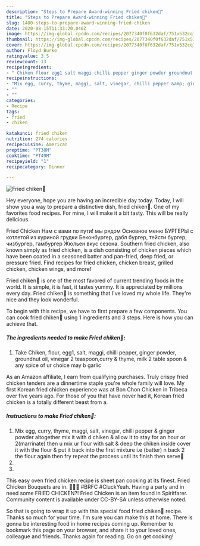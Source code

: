 ```yaml
---
description: "Steps to Prepare Award-winning Fried chiken🍗"
title: "Steps to Prepare Award-winning Fried chiken🍗"
slug: 1480-steps-to-prepare-award-winning-fried-chiken
date: 2020-08-15T11:33:20.040Z
image: https://img-global.cpcdn.com/recipes/2077340f0f632daf/751x532cq70/fried-chiken🍗-recipe-main-photo.jpg
thumbnail: https://img-global.cpcdn.com/recipes/2077340f0f632daf/751x532cq70/fried-chiken🍗-recipe-main-photo.jpg
cover: https://img-global.cpcdn.com/recipes/2077340f0f632daf/751x532cq70/fried-chiken🍗-recipe-main-photo.jpg
author: Floyd Burke
ratingvalue: 3.5
reviewcount: 13
recipeingredient:
- " Chiken flour egg1 salt maggi chilli pepper ginger powder groundnut oil vinegar 2 teaspooncurry  thyme milk 2 table spoon  any spice of ur choice may b garlic"
recipeinstructions:
- "Mix egg, curry, thyme, maggi, salt, vinegar, chilli pepper &amp; ginger powder altogether mix it with d chiken &amp; allow it to stay for an hour or 2(marrinate) then u mix ur flour with salt &amp; deep the chiken inside cover it with the flour &amp; put it back into the first mixture i.e (batter) n back 2 the flour again then fry repeat the process until its finish then serve🍗"
- ""
- ""
categories:
- Recipe
tags:
- fried
- chiken

katakunci: fried chiken 
nutrition: 274 calories
recipecuisine: American
preptime: "PT38M"
cooktime: "PT49M"
recipeyield: "1"
recipecategory: Dinner

---
```



![Fried chiken🍗](https://img-global.cpcdn.com/recipes/2077340f0f632daf/751x532cq70/fried-chiken🍗-recipe-main-photo.jpg)

Hey everyone, hope you are having an incredible day today. Today, I will show you a way to prepare a distinctive dish, fried chiken🍗. One of my favorites food recipes. For mine, I will make it a bit tasty. This will be really delicious.

Fried Chicken Нам с вами по пути! мы рядом Основное меню БУРГЕРЫ с котлетой из куриной грудки Беконбургер, дабл бургер, тейсти бургер, чизбургер, гамбургер Жюльен вкус сезона. Southern fried chicken, also known simply as fried chicken, is a dish consisting of chicken pieces which have been coated in a seasoned batter and pan-fried, deep fried, or pressure fried. Find recipes for fried chicken, chicken breast, grilled chicken, chicken wings, and more!

Fried chiken🍗 is one of the most favored of current trending foods in the world. It is simple, it is fast, it tastes yummy. It is appreciated by millions every day. Fried chiken🍗 is something that I've loved my whole life. They're nice and they look wonderful.


To begin with this recipe, we have to first prepare a few components. You can cook fried chiken🍗 using 1 ingredients and 3 steps. Here is how you can achieve that.

<!--inarticleads1-->

##### The ingredients needed to make Fried chiken🍗:

1. Take  Chiken, flour, egg1, salt, maggi, chilli pepper, ginger powder, groundnut oil, vinegar 2 teaspoon,curry &amp; thyme, milk 2 table spoon &amp; any spice of ur choice may b garlic


As an Amazon affiliate, I earn from qualifying purchases. Truly crispy fried chicken tenders are a dinnertime staple you&#39;re whole family will love. My first Korean fried chicken experience was at Bon Chon Chicken in Tribeca over five years ago. For those of you that have never had it, Korean fried chicken is a totally different beast from a. 

<!--inarticleads2-->

##### Instructions to make Fried chiken🍗:

1. Mix egg, curry, thyme, maggi, salt, vinegar, chilli pepper &amp; ginger powder altogether mix it with d chiken &amp; allow it to stay for an hour or 2(marrinate) then u mix ur flour with salt &amp; deep the chiken inside cover it with the flour &amp; put it back into the first mixture i.e (batter) n back 2 the flour again then fry repeat the process until its finish then serve🍗
1. 
1. 


This easy oven fried chicken recipe is sheet pan cooking at its finest. Fried Chicken Bouquets are in. 🍗🌹😁 #BRFC #CluckYeah. Having a party and in need some FRIED CHICKEN?! Fried Chicken is an item found in Spiritfarer. Community content is available under CC-BY-SA unless otherwise noted. 

So that is going to wrap it up with this special food fried chiken🍗 recipe. Thanks so much for your time. I'm sure you can make this at home. There is gonna be interesting food in home recipes coming up. Remember to bookmark this page on your browser, and share it to your loved ones, colleague and friends. Thanks again for reading. Go on get cooking!
